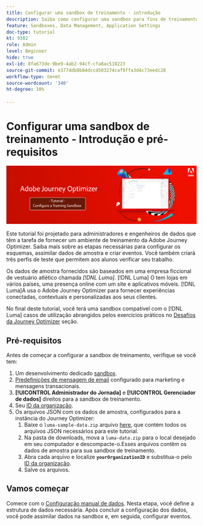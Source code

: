 ```yaml
---
title: Configurar uma sandbox de treinamento - introdução
description: Saiba como configurar uma sandbox para fins de treinamento. Siga as etapas necessárias para configurar os esquemas, assimilar dados de amostra e criar eventos.
feature: Sandboxes, Data Management, Application Settings
doc-type: tutorial
kt: 9382
role: Admin
level: Beginner
hide: true
exl-id: 8fa673de-9be9-4ab2-94cf-cfa8ac518223
source-git-commit: e377ddb8b84dccd503274caf9ffa3d4c73eedc28
workflow-type: tm+mt
source-wordcount: '340'
ht-degree: 10%

---
```


# Configurar uma sandbox de treinamento - Introdução e pré-requisitos

![Tutorial de banner - Configurar uma sandbox de treinamento](./assets/ajo-banner-configure-training-sandbox.png)

Este tutorial foi projetado para administradores e engenheiros de dados que têm a tarefa de fornecer um ambiente de treinamento da Adobe Journey Optimizer. Saiba mais sobre as etapas necessárias para configurar os esquemas, assimilar dados de amostra e criar eventos. Você também criará três perfis de teste que permitem aos alunos verificar seu trabalho.

Os dados de amostra fornecidos são baseados em uma empresa ficcional de vestuário atlético chamada _[!DNL Luma]_. [!DNL Luma] O tem lojas em vários países, uma presença online com um site e aplicativos móveis. [!DNL Luma]A usa o Adobe Journey Optimizer para fornecer experiências conectadas, contextuais e personalizadas aos seus clientes.

No final deste tutorial, você terá uma sandbox compatível com o [!DNL Luma] casos de utilização abrangidos pelos exercícios práticos no [Desafios da Journey Optimizer](/help/challenges/introduction-and-prerequisites.md) seção.

## Pré-requisitos

Antes de começar a configurar a sandbox de treinamento, verifique se você tem:

1. Um desenvolvimento dedicado [sandbox](https://experienceleague.adobe.com/docs/journey-optimizer-learn/tutorials/access-control/create-and-manage-sandboxes.html?lang=en).
1. [Predefinições de mensagem de email](https://experienceleague.adobe.com/docs/journey-optimizer-learn/tutorials/channel-configuration/set-up-email-channel.html?lang=en) configurado para marketing e mensagens transacionais.
1. **[!UICONTROL Administrador do Jornada]** e **[!UICONTROL Gerenciador de dados]** direitos para a sandbox de treinamento.
1. Seu [ID da organização](https://experienceleague.adobe.com/docs/core-services/interface/administration/organizations.html?lang=pt-BR).
1. Os arquivos JSON com os dados de amostra, configurados para a instância do Journey Optimizer:
   1. Baixe o `luma-sample-data.zip` arquivo [here](/help/tutorial-configure-a-training-sandbox/assets/luma-data/luma-sample-data.zip), que contém todos os arquivos JSON necessários para este tutorial.
   1. Na pasta de downloads, mova a `luma-data.zip` para o local desejado em seu computador e descompacte-o.Esses arquivos contêm os dados de amostra para sua sandbox de treinamento.
   1. Abra cada arquivo e localize **`yourOrganizationID`** e substitua-o pelo [ID da organização](https://experienceleague.adobe.com/docs/core-services/interface/administration/organizations.html?lang=pt-BR).
   1. Salve os arquivos.

## Vamos começar

Comece com o [Configuração manual de dados](/help/tutorial-configure-a-training-sandbox/manual-data-set-up.md). Nesta etapa, você define a estrutura de dados necessária. Após concluir a configuração dos dados, você pode assimilar dados na sandbox e, em seguida, configurar eventos.
